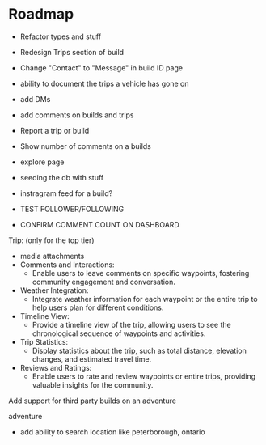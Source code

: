 # Roadmap

- Refactor types and stuff
- Redesign Trips section of build
- Change "Contact" to "Message" in build ID page
- ability to document the trips a vehicle has gone on
- add DMs
- add comments on builds and trips
- Report a trip or build
- Show number of comments on a builds
- explore page
- seeding the db with stuff
- instragram feed for a build?

- TEST FOLLOWER/FOLLOWING
- CONFIRM COMMENT COUNT ON DASHBOARD

Trip: (only for the top tier)

- media attachments
- Comments and Interactions:
  - Enable users to leave comments on specific waypoints, fostering community engagement and conversation.
- Weather Integration:
  - Integrate weather information for each waypoint or the entire trip to help users plan for different conditions.
- Timeline View:
  - Provide a timeline view of the trip, allowing users to see the chronological sequence of waypoints and activities.
- Trip Statistics:
  - Display statistics about the trip, such as total distance, elevation changes, and estimated travel time.
- Reviews and Ratings:
  - Enable users to rate and review waypoints or entire trips, providing valuable insights for the community.

Add support for third party builds on an adventure

adventure

- add ability to search location like peterborough, ontario
